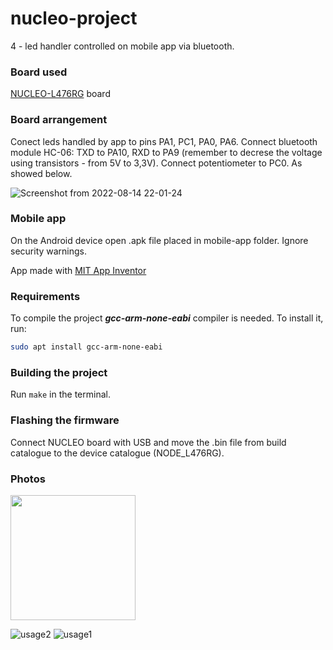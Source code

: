 # nucleo-project

4 - led handler controlled on mobile app via bluetooth.

### Board used

[NUCLEO-L476RG](https://www.st.com/en/microcontrollers-microprocessors/stm32l476rg.html) board

### Board arrangement

Conect leds handled by app to pins PA1, PC1, PA0, PA6. Connect bluetooth module HC-06: TXD to PA10, RXD to PA9 (remember to decrese the voltage using transistors - from 5V to 3,3V). Connect potentiometer to PC0. As showed below.

![Screenshot from 2022-08-14 22-01-24](https://user-images.githubusercontent.com/71830127/184552956-a7628e03-165f-43e4-bec6-fef5f8e80d06.png)

### Mobile app

On the Android device open .apk file placed in mobile-app folder. Ignore security warnings.

App made with [MIT App Inventor](https://appinventor.mit.edu/)

### Requirements

To compile the project ***gcc-arm-none-eabi*** compiler is needed. To install it, run:
```bash
sudo apt install gcc-arm-none-eabi
```

### Building the project

Run ```make``` in the terminal.

### Flashing the firmware

Connect NUCLEO board with USB and move the .bin file from build catalogue to the device catalogue (NODE_L476RG).

### Photos

<img src="[http://....jpg](https://user-images.githubusercontent.com/71830127/184553153-f5b9bbcc-89a7-4485-b998-59e9f990f706.jpg)" width="200" height="200" />

![usage2](https://user-images.githubusercontent.com/71830127/184553153-f5b9bbcc-89a7-4485-b998-59e9f990f706.jpg) ![usage1](https://user-images.githubusercontent.com/71830127/184553155-6045d31c-7e1c-47e4-b146-c7686cd9525b.png)




